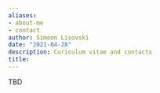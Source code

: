 ```yaml
---
aliases:
- about-me
- contact
author: Simeon Lisovski
date: "2021-04-28"
description: Curiculum vitae and contacts
title: 
---
```


TBD